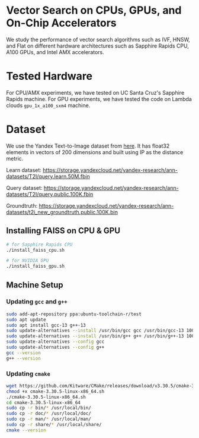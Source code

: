 # Vector Search on CPUs, GPUs, and On-Chip Accelerators

We study the performance of vector search algorithms such as IVF, HNSW, and Flat on 
different hardware architectures such as Sapphire Rapids CPU, A100 GPUs, and Intel AMX
accelerators. 

# Tested Hardware

For CPU/AMX experiments, we have tested on UC Santa Cruz's Sapphire Rapids machine.
For GPU experiments, we have tested the code on Lambda clouds `gpu_1x_a100_sxm4` machine.

# Dataset

We use the Yandex Text-to-Image dataset from [here](https://big-ann-benchmarks.com/neurips21.html).
It has float32 elements in vectors of 200 dimensions and built using IP as the distance metric.

Learn dataset: https://storage.yandexcloud.net/yandex-research/ann-datasets/T2I/query.learn.50M.fbin

Query dataset: https://storage.yandexcloud.net/yandex-research/ann-datasets/T2I/query.public.100K.fbin

Groundtruth: https://storage.yandexcloud.net/yandex-research/ann-datasets/t2i_new_groundtruth.public.100K.bin

## Installing FAISS on CPU & GPU

```bash
# for Sapphire Rapids CPU
./install_faiss_cpu.sh

# for NVIDIA GPU
./install_faiss_gpu.sh
```

## Machine Setup

### Updating `gcc` and `g++`

```bash
sudo add-apt-repository ppa:ubuntu-toolchain-r/test
sudo apt update
sudo apt install gcc-13 g++-13
sudo update-alternatives --install /usr/bin/gcc gcc /usr/bin/gcc-13 100
sudo update-alternatives --install /usr/bin/g++ g++ /usr/bin/g++-13 100
sudo update-alternatives --config gcc
sudo update-alternatives --config g++
gcc --version
g++ --version
```

### Updating `cmake`

```bash
wget https://github.com/Kitware/CMake/releases/download/v3.30.5/cmake-3.30.5-linux-x86_64.sh
chmod +x cmake-3.30.5-linux-x86_64.sh
./cmake-3.30.5-linux-x86_64.sh
cd cmake-3.30.5-linux-x86_64
sudo cp -r bin/* /usr/local/bin/
sudo cp -r doc/* /usr/local/doc/
sudo cp -r man/* /usr/local/man/
sudo cp -r share/* /usr/local/share/
cmake --version
```
